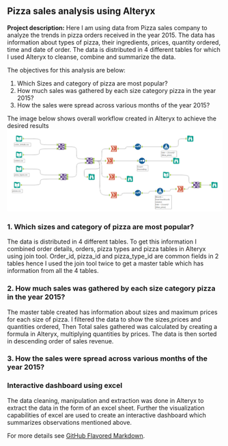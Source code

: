 ## Pizza sales analysis using Alteryx

**Project description:** 
Here I am using data from Pizza sales company to analyze the trends in pizza orders received in the year 2015. 
The data has information about types of pizza, their ingredients, prices, quantity ordered, time and date of order. The data is distributed in 4 different tables 
for which I used Alteryx to cleanse, combine and summarize the data.

The objectives for this analysis are below:
1. Which Sizes and category of pizza are most popular?
2. How much sales was gathered by each size category pizza in the year 2015?
3. How the sales were spread across various months of the year 2015? 

The image below shows overall workflow created in Alteryx to achieve the desired results
<img src="images/Screenshot 2023-01-31 170602.png"/>

### 1. Which sizes and category of pizza are most popular?

The data is distributed in 4 different tables. To get this information I combined order details, orders, pizza types and pizza tables in Alteryx using join tool.
Order_id, pizza_id and pizza_type_id are common fields in 2 tables hence I used the join tool twice to get a master table which has information from all the 4 tables.



### 2. How much sales was gathered by each size category pizza in the year 2015?

The master table created has information about sizes and maximum prices for each size of pizza. I filtered the data to show the sizes,prices and quantities ordered, Then Total sales gathered was calculated by creating a formula in Alteryx, multiplying quantities by prices. The data is then sorted in descending order of sales revenue. 

### 3. How the sales were spread across various months of the year 2015?



### Interactive dashboard using excel

The data cleaning, manipulation and extraction was done in Alteryx to extract the data in the form of an excel sheet. Further the visualization capabilities of excel are used to create an interactive dashboard which summarizes observations mentioned above.



For more details see [GitHub Flavored Markdown](https://guides.github.com/features/mastering-markdown/).
